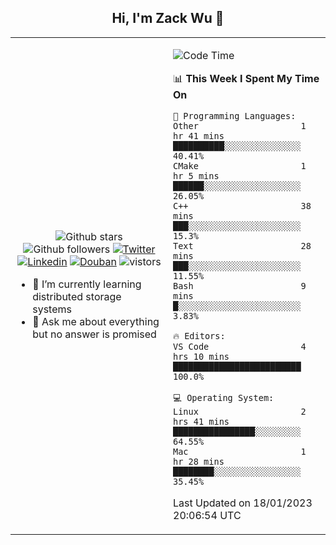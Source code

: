 <h2 align="center"> Hi, I'm Zack Wu 👋 </h2>

<table>
    <tr>
        <td valign="center" width="50%">
            <p align="center">
              <img src="https://img.shields.io/github/stars/izackwu?style=social" alt="Github stars" />
              <img src="https://img.shields.io/github/followers/izackwu?style=social" alt="Github followers" />
              <a href="https://twitter.com/_zackwu"><img src="https://img.shields.io/badge/@__zackwu-1DA1F2?style=flat&logo=Twitter&logoColor=white" alt="Twitter"/></a>
              <a href="https://www.linkedin.com/in/izackwu/?locale=en_US"><img src="https://img.shields.io/badge/@izackwu-0073b1?style=flat&logo=LinkedIn&logoColor=white" alt="Linkedin" /></a>
              <a href="https://www.douban.com/people/keith1"><img src="https://img.shields.io/badge/@keith1-007722?style=flat&logo=Douban&logoColor=white" alt="Douban" /></a>
              <img src="https://visitor-badge.glitch.me/badge?page_id=keithnull" alt="vistors" />
            </p>
            <ul>
                <li>🌱 I’m currently learning distributed storage systems</li>
                <li>💬 Ask me about everything but no answer is promised</li>
            </ul>
        </td>
       <td valign="top" width="50%">
    
<!--START_SECTION:waka-->
![Code Time](http://img.shields.io/badge/Code%20Time-2%2C232%20hrs%2034%20mins-blue)

📊 **This Week I Spent My Time On** 

```text
💬 Programming Languages: 
Other                    1 hr 41 mins        ██████████░░░░░░░░░░░░░░░   40.41% 
CMake                    1 hr 5 mins         ██████░░░░░░░░░░░░░░░░░░░   26.05% 
C++                      38 mins             ███░░░░░░░░░░░░░░░░░░░░░░   15.3% 
Text                     28 mins             ███░░░░░░░░░░░░░░░░░░░░░░   11.55% 
Bash                     9 mins              █░░░░░░░░░░░░░░░░░░░░░░░░   3.83%

🔥 Editors: 
VS Code                  4 hrs 10 mins       █████████████████████████   100.0%

💻 Operating System: 
Linux                    2 hrs 41 mins       ████████████████░░░░░░░░░   64.55% 
Mac                      1 hr 28 mins        ████████░░░░░░░░░░░░░░░░░   35.45%

```


 Last Updated on 18/01/2023 20:06:54 UTC
<!--END_SECTION:waka-->
</td></tr>
</table>


